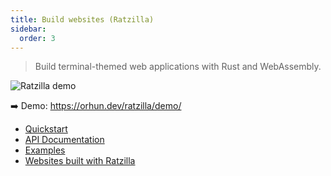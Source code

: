 ```yaml
---
title: Build websites (Ratzilla)
sidebar:
  order: 3
---
```


> Build terminal-themed web applications with Rust and WebAssembly.

![Ratzilla demo](https://github.com/orhun/ratzilla/blob/main/assets/demo.gif?raw=true)

➡️ Demo: <https://orhun.dev/ratzilla/demo/>

- [Quickstart](https://github.com/orhun/ratzilla?tab=readme-ov-file#quickstart)
- [API Documentation](https://docs.rs/ratzilla/)
- [Examples](https://github.com/orhun/ratzilla/tree/main/examples)
- [Websites built with Ratzilla](https://github.com/orhun/ratzilla?tab=readme-ov-file#websites-built-with-ratzilla)
